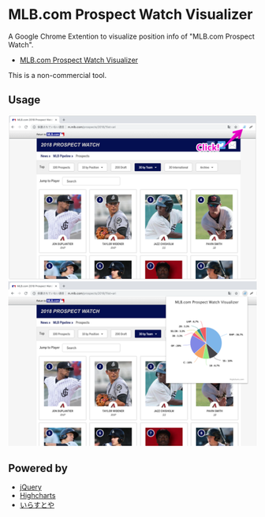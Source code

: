 # MLB.com Prospect Watch Visualizer

A Google Chrome Extention to visualize position info of "MLB.com Prospect Watch".  

+ [MLB.com Prospect Watch Visualizer](https://chrome.google.com/webstore/detail/mlbcom-prospect-watch-vis/gifahmkkpmidckaoigpjilpkiljbaddi/related?utm_source=chrome-ntp-icon)

This is a non-commercial tool.

## Usage

![usage1](usage1.png)
![usage2](usage2.png)

## Powered by

+ [jQuery](https://jquery.com/)
+ [Highcharts](https://www.highcharts.com/)
+ [いらすとや](https://www.irasutoya.com/)
